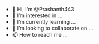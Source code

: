 - 👋 Hi, I’m @Prashanth443
- 👀 I’m interested in ...
- 🌱 I’m currently learning ...
- 💞️ I’m looking to collaborate on ...
- 📫 How to reach me ...

<!---
Prashanth443/Prashanth443 is a ✨ special ✨ repository because its `README.md` (this file) appears on your GitHub profile.
You can click the Preview link to take a look at your changes.
-







